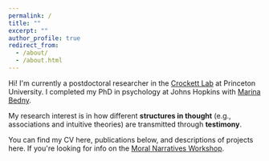 ```yaml
---
permalink: /
title: ""
excerpt: ""
author_profile: true
redirect_from: 
  - /about/
  - /about.html
---
```


Hi! I'm currently a postdoctoral researcher in the [Crockett Lab](http://www.crockettlab.org/) at Princeton University. I completed my PhD in psychology at Johns Hopkins with [Marina Bedny](https://bednylab.com/index.html).

My research interest is in how different **structures in thought** (e.g., associations and intuitive theories) are transmitted through **testimony**.

You can find my CV here, publications below, and descriptions of projects here. If you're looking for info on the [Moral Narratives Workshop](https://moralnarratives.org). 
